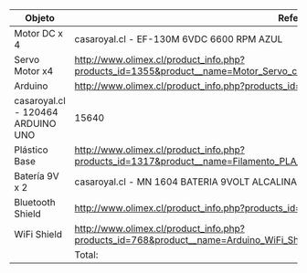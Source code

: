 |Objeto | Referencia |	Precio |
|-----------|------------|------------|
|Motor DC x 4 |casaroyal.cl - EF-130M 6VDC 6600 RPM AZUL	| 1600 |
|Servo Motor x4 | http://www.olimex.cl/product_info.php?products_id=1355&product__name=Motor_Servo_con_engranajes_metalicos_1.8Kg_11g_Sub_Micro_Size | 28404 |
|Arduino | http://www.olimex.cl/product_info.php?products_id=756&product__name=Arduino_Uno_R3 | 16675* |
 | casaroyal.cl - 120464 ARDUINO UNO | 15640 |
|Plástico Base | http://www.olimex.cl/product_info.php?products_id=1317&product__name=Filamento_PLA_Azul_1kg_1.75mm | 35022* |
|Batería 9V x 2 | casaroyal.cl - MN 1604 BATERIA 9VOLT ALCALINA DURACELL | 4500 |
|Bluetooth Shield | http://www.olimex.cl/product_info.php?products_id=1208&product__name=Modulo_Bluetooth_Serial | 14716 |
|WiFi Shield | http://www.olimex.cl/product_info.php?products_id=768&product__name=Arduino_WiFi_Shield_(WIZ610) | 24258* |
| | Total:    | 64860 |

